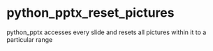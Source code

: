 # python_pptx_reset_pictures
python_pptx accesses every slide and resets all pictures within it to a particular range
